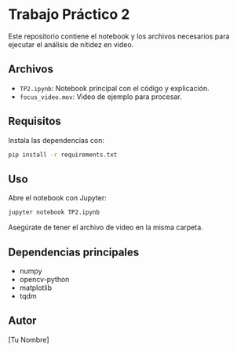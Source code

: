 # Trabajo Práctico 2

Este repositorio contiene el notebook y los archivos necesarios para ejecutar el análisis de nitidez en video.

## Archivos
- `TP2.ipynb`: Notebook principal con el código y explicación.
- `focus_video.mov`: Video de ejemplo para procesar.

## Requisitos

Instala las dependencias con:
```bash
pip install -r requirements.txt
```

## Uso

Abre el notebook con Jupyter:
```bash
jupyter notebook TP2.ipynb
```

Asegúrate de tener el archivo de video en la misma carpeta.

## Dependencias principales
- numpy
- opencv-python
- matplotlib
- tqdm

## Autor
[Tu Nombre]
